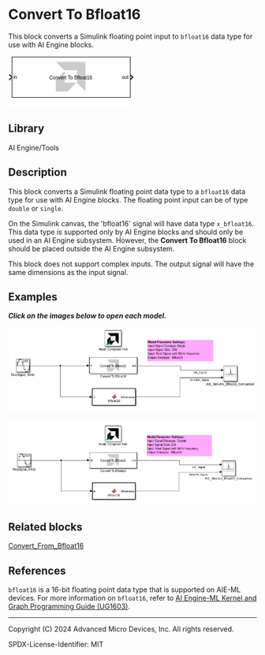 # Convert To Bfloat16
This block converts a Simulink floating point input to `bfloat16` data type for use with AI Engine blocks.
  
![](./Images/block.png)  

## Library

AI Engine/Tools

## Description

This block converts a Simulink floating point data type to a `bfloat16` data type for use with AI Engine blocks. The floating point input can be of type `double` or `single`.

On the Simulink canvas, the 'bfloat16' signal will have data type `x_bfloat16`. This data type is supported only by AI Engine blocks and should only be used in an AI Engine subsystem. However, the **Convert To Bfloat16** block should be placed outside the AI Engine subsystem.

This block does not support complex inputs. The output signal will have the same dimensions as the input signal.

## Examples

***Click on the images below to open each model.***

[![](./Images/ConvertTo_Bfloat16_Ex1.png)](https://github.com/Xilinx/Vitis_Model_Composer/tree/2024.1/Examples/Block_Help/AIE/ConvertTo_Bfloat16_Ex1)

[![](./Images/ConvertTo_Bfloat16_Ex2.png)](https://github.com/Xilinx/Vitis_Model_Composer/tree/2024.1/Examples/Block_Help/AIE/ConvertTo_Bfloat16_Ex2)

## Related blocks
[Convert_From_Bfloat16](../Convert_From_Bfloat16/README.md)

## References

`bfloat16` is a 16-bit floating point data type that is supported on AIE-ML devices. For more information on `bfloat16`, refer to [AI Engine-ML Kernel and Graph Programming Guide (UG1603)](https://docs.xilinx.com/r/en-US/ug1603-ai-engine-ml-kernel-graph/Floating-Point-Operations).



--------------
Copyright (C) 2024 Advanced Micro Devices, Inc.
All rights reserved.

SPDX-License-Identifier: MIT
